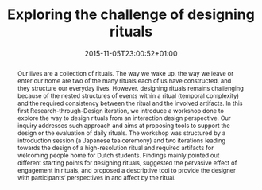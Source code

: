---
slug: exploring-the-challenge-of-designing-rituals
title: Exploring the challenge of designing rituals
layout: publi
publitype: conference
everyday: true
date: 2015-11-05T23:00:52+01:00
excerpt: "Lévy, P. (2015). Exploring the challenge of designing rituals. In V., Popovic, A., Blackler, & B., Kraal (Eds.), the Proceedings of 6th International Congress of International Association of Societies of Design Research, IASDR 2015 ([on CD]). Brisbane, Australia: Queensland University of Technology."
link:
    paper: PLevy_IASDR15a.pdf
abstract: "Our lives are a collection of rituals. The way we wake up, the way we leave or enter our home are two of the many rituals each of us have constructed, and they structure our everyday lives. However, designing rituals remains challenging because of the nested structures of events within a ritual (temporal complexity) and the required consistency between the ritual and the involved artifacts. In this first Research-through-Design iteration, we introduce a workshop done to explore the way to design rituals from an interaction design perspective. Our inquiry addresses such approach and aims at proposing tools to support the design or the evaluation of daily rituals. The workshop was structured by a introduction session (a Japanese tea ceremony) and two iterations leading towards the design of a high-resolution ritual and required artifacts for welcoming people home for Dutch students. Findings mainly pointed out different starting points for designing rituals, suggested the pervasive effect of engagement in rituals, and proposed a descriptive tool to provide the designer with participants’ perspectives in and affect by the ritual."
---
